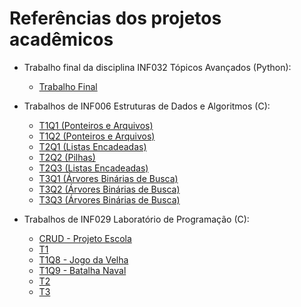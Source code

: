 # Referências dos projetos acadêmicos

- Trabalho final da disciplina INF032 Tópicos Avançados (Python):  
    - [Trabalho Final](https://github.com/afkserrado/IFBA/blob/main/INF032-Codes/Trabalho-Final.py)

- Trabalhos de INF006 Estruturas de Dados e Algoritmos (C):  
    - [T1Q1 (Ponteiros e Arquivos)](https://github.com/afkserrado/IFBA/blob/main/INF006-Codes/P-T1/T1Q1.c)  
    - [T1Q2 (Ponteiros e Arquivos)](https://github.com/afkserrado/IFBA/blob/main/INF006-Codes/P-T1/T1Q2.c)  
    - [T2Q1 (Listas Encadeadas)](https://github.com/afkserrado/IFBA/blob/main/INF006-Codes/P-T2/T2Q1.c)  
    - [T2Q2 (Pilhas)](https://github.com/afkserrado/IFBA/blob/main/INF006-Codes/P-T2/T2Q2.c)  
    - [T2Q3 (Listas Encadeadas)](https://github.com/afkserrado/IFBA/blob/main/INF006-Codes/P-T2/T2Q3.c)  
    - [T3Q1 (Árvores Binárias de Busca)](https://github.com/afkserrado/IFBA/blob/main/INF006-Codes/P-T3/T3Q1.c)  
    - [T3Q2 (Árvores Binárias de Busca)](https://github.com/afkserrado/IFBA/blob/main/INF006-Codes/P-T3/T3Q2.c)  
    - [T3Q3 (Árvores Binárias de Busca)](https://github.com/afkserrado/IFBA/blob/main/INF006-Codes/P-T3/T3Q3.c)

- Trabalhos de INF029 Laboratório de Programação (C):  
    - [CRUD - Projeto Escola](https://github.com/afkserrado/IFBA/blob/main/INF029-AndersonSerrado-Codes/Projeto_Escola.c)  
    - [T1](https://github.com/afkserrado/IFBA/blob/main/INF029-AndersonSerrado-Codes/AndersonSerrado-20242160026-T1/AndersonSerrado-20242160026-T1.c)  
    - [T1Q8 - Jogo da Velha](https://github.com/afkserrado/IFBA/blob/main/INF029-AndersonSerrado-Codes/AndersonSerrado-20242160026-T1/AndersonSerrado-20242160026-T1-Q8.c)  
    - [T1Q9 - Batalha Naval](https://github.com/afkserrado/IFBA/blob/main/INF029-AndersonSerrado-Codes/AndersonSerrado-20242160026-T1/AndersonSerrado-20242160026-T1-Q9.c)  
    - [T2](https://github.com/afkserrado/IFBA/blob/main/INF029-AndersonSerrado-Codes/AndersonSerrado-20242160026-T2/EstruturaVetores.c)  
    - [T3](https://github.com/afkserrado/IFBA/blob/main/INF029-AndersonSerrado-Codes/AndersonSerrado-20242160026-T3/EstruturaVetores.c)